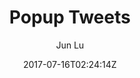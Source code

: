 ---
title: "Popup Tweets"
github: https://github.com/junlulocky/PopupTweets
demo: https://jekyller.github.io/PopupTweets/
author: Jun Lu
draft: true
ssg:
  - Jekyll
cms:
  - No Cms
date: 2017-07-16T02:24:14Z
github_branch: gh-pages
---